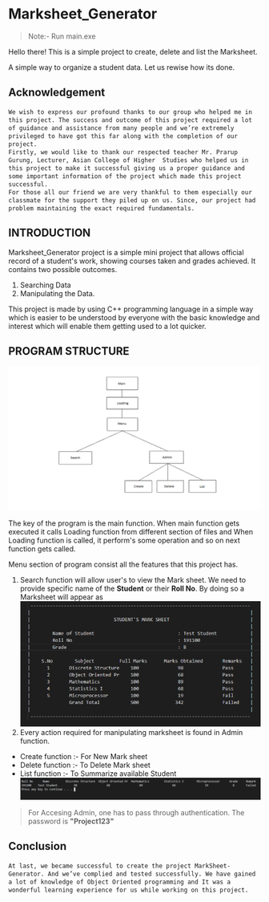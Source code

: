 # Marksheet_Generator

> Note:- Run main.exe

Hello there! This is a simple project to create, delete and list the Marksheet.

A simple way to organize a student data. Let us rewise how its done.

## Acknowledgement
	We wish to express our profound thanks to our group who helped me in this project. The success and outcome of this project required a lot of guidance and assistance from many people and we’re extremely privileged to have got this far along with the completion of our project.
	Firstly, we would like to thank our respected teacher Mr. Prarup Gurung, Lecturer, Asian College of Higher  Studies who helped us in this project to make it successful giving us a proper guidance and some important information of the project which made this project successful.
	For those all our friend we are very thankful to them especially our classmate for the support they piled up on us. Since, our project had problem maintaining the exact required fundamentals. 

## INTRODUCTION
Marksheet_Generator project is a simple mini project that allows official record of a student's work, showing courses taken and grades achieved. It contains two possible outcomes.

1. Searching Data
2. Manipulating the Data.

This project is made by using C++ programming language in a simple way which is easier to be understood by everyone with the basic knowledge and interest which will enable them getting used to a lot quicker.

## PROGRAM STRUCTURE

![Tux, the Linux mascot](/assets/images/Blockdiagram.png)

The key of the program is the main function. When main function gets executed it calls Loading function from different section of files and When Loading function is called, it perform's some operation and so on next function gets called.

Menu section of program consist all the features that this project has.
1. Search function will allow user's to view the Mark sheet. We need to provide specific name of the **Student** or their **Roll No**. By doing so a Marksheet will appear as
![Tux, the Linux mascot](/assets/images/Marksheet.png)
2. Every action required for manipulating marksheet is found in Admin function.
- Create function :- For New Mark sheet
- Delete function :- To Delete Mark sheet
- List function :- To Summarize available Student
![Tux, the Linux mascot](/assets/images/List.png)

> For Accesing Admin, one has to pass through authentication. The password is **"Project123"**

## Conclusion
	At last, we became successful to create the project MarkSheet-Generator. And we’ve complied and tested successfully. We have gained a lot of knowledge of Object Oriented programming and It was a wonderful learning experience for us while working on this project.

